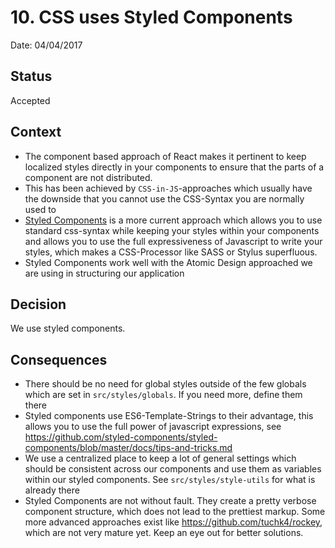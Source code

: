 # 10. CSS uses Styled Components

Date: 04/04/2017

## Status

Accepted

## Context

* The component based approach of React makes it pertinent to keep localized styles directly in your components to ensure
that the parts of a component are not distributed.
* This has been achieved by `CSS-in-JS`-approaches which usually have the downside that you cannot use the CSS-Syntax
you are normally used to
* [Styled Components](https://github.com/styled-components/styled-components) is a more current approach which allows
you to use standard css-syntax while keeping your styles within your components and allows you to use the full expressiveness
of Javascript to write your styles, which makes a CSS-Processor like SASS or Stylus superfluous.
* Styled Components work well with the Atomic Design approached we are using in structuring our application

## Decision

We use styled components.

## Consequences

* There should be no need for global styles outside of the few globals which are set in `src/styles/globals`. If you need
more, define them there
* Styled components use ES6-Template-Strings to their advantage, this allows you to use the full power of javascript
expressions, see https://github.com/styled-components/styled-components/blob/master/docs/tips-and-tricks.md
* We use a centralized place to keep a lot of general settings which should be consistent across our components and use
them as variables within our styled components. See `src/styles/style-utils` for what is already there
* Styled Components are not without fault. They create a pretty verbose component structure, which does not lead to
the prettiest markup. Some more advanced approaches exist like https://github.com/tuchk4/rockey, which are not very
mature yet. Keep an eye out for better solutions.
